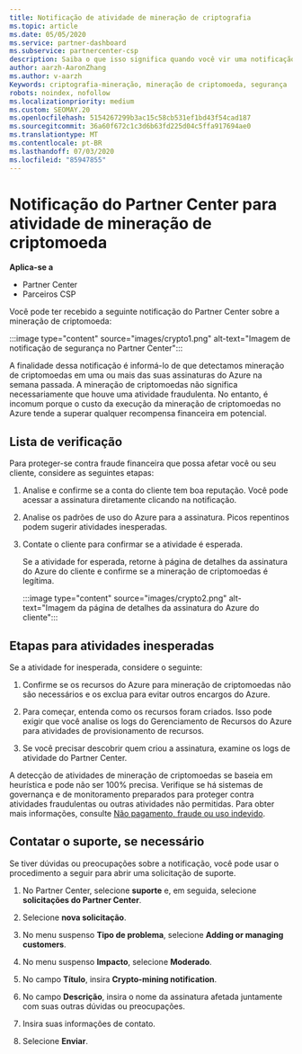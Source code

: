 ```yaml
---
title: Notificação de atividade de mineração de criptografia
ms.topic: article
ms.date: 05/05/2020
ms.service: partner-dashboard
ms.subservice: partnercenter-csp
description: Saiba o que isso significa quando você vir uma notificação sobre potencial mineração de criptomoeda (ou mineração de criptografia) em uma ou mais de suas assinaturas do Azure.
author: aarzh-AaronZhang
ms.author: v-aarzh
Keywords: criptografia-mineração, mineração de criptomoeda, segurança
robots: noindex, nofollow
ms.localizationpriority: medium
ms.custom: SEOMAY.20
ms.openlocfilehash: 5154267299b3ac15c58cb531ef1bd43f54cad187
ms.sourcegitcommit: 36a60f672c1c3d6b63fd225d04c5ffa917694ae0
ms.translationtype: MT
ms.contentlocale: pt-BR
ms.lasthandoff: 07/03/2020
ms.locfileid: "85947855"
---
```

# <a name="partner-center-notification-for-cryptocurrency-mining-activity"></a>Notificação do Partner Center para atividade de mineração de criptomoeda

**Aplica-se a**

-  Partner Center
-  Parceiros CSP

Você pode ter recebido a seguinte notificação do Partner Center sobre a mineração de criptomoeda:

:::image type="content" source="images/crypto1.png" alt-text="Imagem de notificação de segurança no Partner Center":::

A finalidade dessa notificação é informá-lo de que detectamos mineração de criptomoedas em uma ou mais das suas assinaturas do Azure na semana passada. A mineração de criptomoedas não significa necessariamente que houve uma atividade fraudulenta. No entanto, é incomum porque o custo da execução da mineração de criptomoedas no Azure tende a superar qualquer recompensa financeira em potencial.

## <a name="checklist"></a>Lista de verificação

Para proteger-se contra fraude financeira que possa afetar você ou seu cliente, considere as seguintes etapas:

1. Analise e confirme se a conta do cliente tem boa reputação. Você pode acessar a assinatura diretamente clicando na notificação.

2. Analise os padrões de uso do Azure para a assinatura. Picos repentinos podem sugerir atividades inesperadas.

3. Contate o cliente para confirmar se a atividade é esperada.

   Se a atividade for esperada, retorne à página de detalhes da assinatura do Azure do cliente e confirme se a mineração de criptomoedas é legítima.

   :::image type="content" source="images/crypto2.png" alt-text="Imagem da página de detalhes da assinatura do Azure do cliente":::

## <a name="steps-for-unexpected-activity"></a>Etapas para atividades inesperadas

Se a atividade for inesperada, considere o seguinte:

1. Confirme se os recursos do Azure para mineração de criptomoedas não são necessários e os exclua para evitar outros encargos do Azure.

2. Para começar, entenda como os recursos foram criados. Isso pode exigir que você analise os logs do Gerenciamento de Recursos do Azure para atividades de provisionamento de recursos.

3. Se você precisar descobrir quem criou a assinatura, examine os logs de atividade do Partner Center.

A detecção de atividades de mineração de criptomoedas se baseia em heurística e pode não ser 100% precisa. Verifique se há sistemas de governança e de monitoramento preparados para proteger contra atividades fraudulentas ou outras atividades não permitidas. Para obter mais informações, consulte [Não pagamento, fraude ou uso indevido](https://docs.microsoft.com/partner-center/non-payment--fraud--or-misuse).

## <a name="contact-support-if-needed"></a>Contatar o suporte, se necessário

Se tiver dúvidas ou preocupações sobre a notificação, você pode usar o procedimento a seguir para abrir uma solicitação de suporte.

1. No Partner Center, selecione **suporte** e, em seguida, selecione **solicitações do Partner Center**.

2. Selecione **nova solicitação**. 

3. No menu suspenso **Tipo de problema**, selecione **Adding or managing customers**.

4. No menu suspenso **Impacto**, selecione **Moderado**.

5. No campo **Título**, insira **Crypto-mining notification**.

6. No campo **Descrição**, insira o nome da assinatura afetada juntamente com suas outras dúvidas ou preocupações.

7. Insira suas informações de contato.

8. Selecione **Enviar**.
